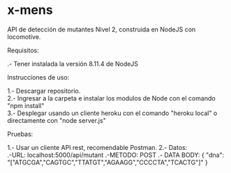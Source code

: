 # x-mens
API de detección de mutantes Nivel 2, construida en NodeJS con locomotive.

Requisitos:

.- Tener instalada la versión 8.11.4 de NodeJS

Instrucciones de uso:

1.- Descargar repositorio. <br/>
2.- Ingresar a la carpeta e instalar los modulos de Node con el comando "npm install"<br/>
3.- Desplegar usando un cliente heroku con el comando "heroku local" o directamente con "node server.js"<br/>

Pruebas:

1.- Usar un cliente API rest, recomendable Postman.
2.- Datos: <br/>
   .-URL: localhost:5000/api/mutant
   .-METODO: POST
   .- DATA BODY: {
      "dna": "["ATGCGA","CAGTGC","TTATGT","AGAAGG","CCCCTA","TCACTG"]"
   }
 
